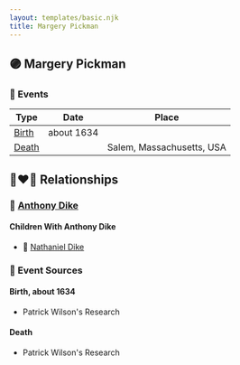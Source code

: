 ```yaml
---
layout: templates/basic.njk
title: Margery Pickman
---
```

## 🟣 Margery Pickman

### 📆 Events

Type | Date | Place
------ | ------ | ------
[Birth](#event-0) | about 1634 |
[Death](#event-1) |  | Salem, Massachusetts, USA

## 👩‍❤️‍👨 Relationships

### 🔵 [Anthony Dike](/people/4/42674230)

#### Children With Anthony Dike
* 🔵 [Nathaniel Dike](/people/4/44694189)
### 📰 Event Sources

#### <a id="event-0"></a> Birth, about 1634
* Patrick Wilson's Research

#### <a id="event-1"></a> Death
* Patrick Wilson's Research